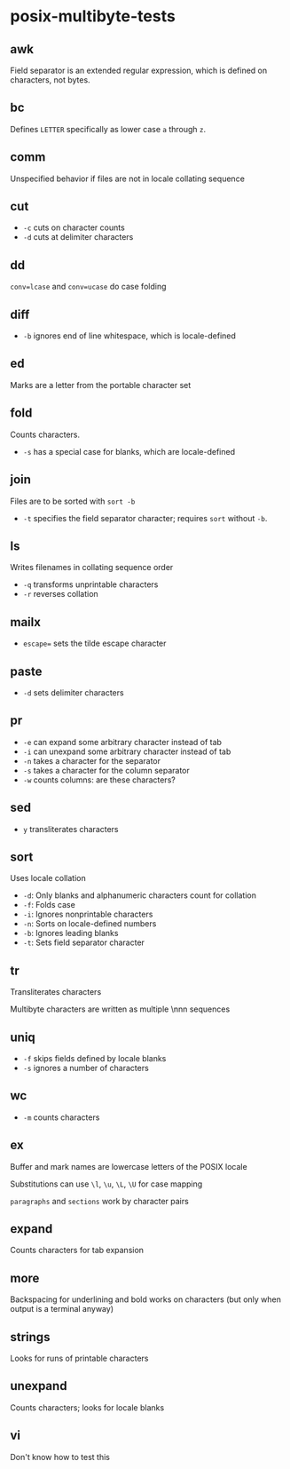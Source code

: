 posix-multibyte-tests
=====================

awk
---

Field separator is an extended regular expression, which is defined
on characters, not bytes.

bc
--

Defines `LETTER` specifically as lower case `a` through `z`.

comm
----

Unspecified behavior if files are not in locale collating sequence

cut
---

* `-c` cuts on character counts
* `-d` cuts at delimiter characters

dd
--

`conv=lcase` and `conv=ucase` do case folding

diff
----

* `-b` ignores end of line whitespace, which is locale-defined

ed
--

Marks are a letter from the portable character set

fold
----

Counts characters.

* `-s` has a special case for blanks, which are locale-defined

join
----

Files are to be sorted with `sort -b`

* `-t` specifies the field separator character; requires `sort` without `-b`.

ls
--

Writes filenames in collating sequence order

* `-q` transforms unprintable characters
* `-r` reverses collation

mailx
-----

* `escape=` sets the tilde escape character

paste
-----

* `-d` sets delimiter characters

pr
--

* `-e` can expand some arbitrary character instead of tab
* `-i` can unexpand some arbitrary character instead of tab
* `-n` takes a character for the separator
* `-s` takes a character for the column separator
* `-w` counts columns: are these characters?

sed
---

* `y` transliterates characters

sort
----

Uses locale collation

* `-d`: Only blanks and alphanumeric characters count for collation
* `-f`: Folds case
* `-i`: Ignores nonprintable characters
* `-n`: Sorts on locale-defined numbers
* `-b`: Ignores leading blanks
* `-t`: Sets field separator character

tr
--

Transliterates characters

Multibyte characters are written as multiple \nnn sequences

uniq
----

* `-f` skips fields defined by locale blanks
* `-s` ignores a number of characters

wc
--

* `-m` counts characters

ex
--

Buffer and mark names are lowercase letters of the POSIX locale

Substitutions can use `\l`, `\u`, `\L`, `\U` for case mapping

`paragraphs` and `sections` work by character pairs

expand
------

Counts characters for tab expansion

more
----

Backspacing for underlining and bold works on characters (but only when output is a terminal anyway)

strings
-------

Looks for runs of printable characters

unexpand
--------

Counts characters; looks for locale blanks

vi
--

Don't know how to test this
